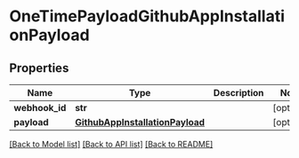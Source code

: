 # OneTimePayloadGithubAppInstallationPayload

## Properties
Name | Type | Description | Notes
------------ | ------------- | ------------- | -------------
**webhook_id** | **str** |  | [optional] 
**payload** | [**GithubAppInstallationPayload**](GithubAppInstallationPayload.md) |  | [optional] 

[[Back to Model list]](../README.md#documentation-for-models) [[Back to API list]](../README.md#documentation-for-api-endpoints) [[Back to README]](../README.md)

